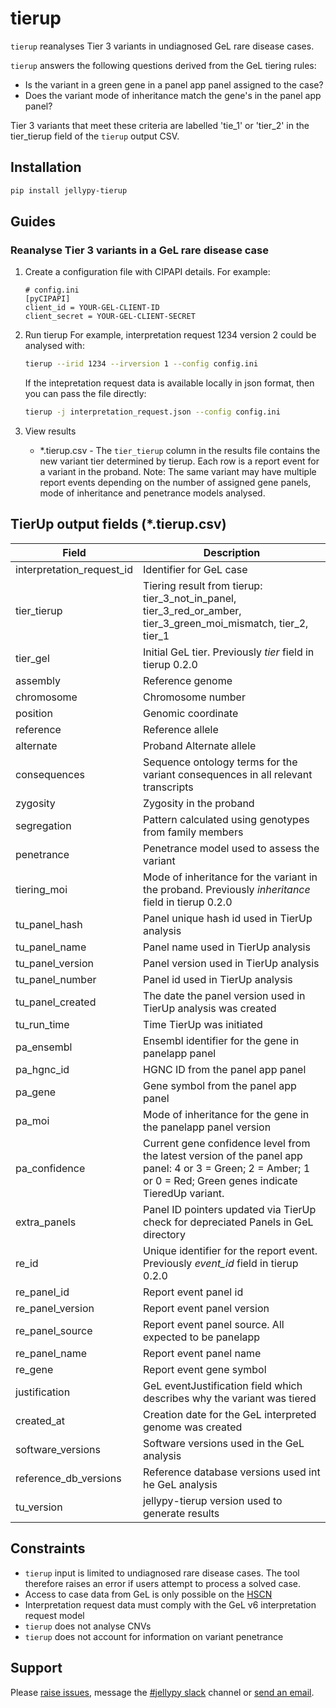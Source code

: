 # tierup

`tierup` reanalyses Tier 3 variants in undiagnosed GeL rare disease cases.

`tierup` answers the following questions derived from the GeL tiering rules:
- Is the variant in a green gene in a panel app panel assigned to the case?
- Does the variant mode of inheritance match the gene's in the panel app panel?

Tier 3 variants that meet these criteria are labelled 'tie\_1' or 'tier\_2' in the tier\_tierup field of the `tierup` output CSV.

## Installation

```bash
pip install jellypy-tierup
```

## Guides

### Reanalyse Tier 3 variants in a GeL rare disease case

1. Create a configuration file with CIPAPI details. For example:
    ```
    # config.ini
    [pyCIPAPI]
    client_id = YOUR-GEL-CLIENT-ID
    client_secret = YOUR-GEL-CLIENT-SECRET
    ```

2. Run tierup
    For example, interpretation request 1234 version 2 could be analysed with:
    ```bash
    tierup --irid 1234 --irversion 1 --config config.ini
    ```
    If the intepretation request data is available locally in json format, then you can pass the file directly:
    ```bash
    tierup -j interpretation_request.json --config config.ini
    ```

3. View results
    * \*.tierup.csv - The `tier_tierup` column in the results file contains the new variant tier determined by tierup. Each row is a report event for a variant in the proband. Note: The same variant may have multiple report events depending on the number of assigned gene panels, mode of inheritance and penetrance models analysed.

## TierUp output fields (\*.tierup.csv)

| Field | Description
|-------|------------
|interpretation_request_id| Identifier for GeL case
|tier_tierup| Tiering result from tierup: tier_3_not_in_panel, tier_3_red_or_amber, tier_3_green_moi_mismatch, tier_2, tier_1
|tier_gel| Initial GeL tier. Previously *tier* field in tierup 0.2.0
|assembly|Reference genome
|chromosome|Chromosome number
|position|Genomic coordinate
|reference|Reference allele
|alternate|Proband Alternate allele
|consequences| Sequence ontology terms for the variant consequences in all relevant transcripts
|zygosity|Zygosity in the proband
|segregation|Pattern calculated using genotypes from family members
|penetrance| Penetrance model used to assess the variant
|tiering_moi| Mode of inheritance for the variant in the proband. Previously *inheritance* field in tierup 0.2.0
|tu_panel_hash|Panel unique hash id used in TierUp analysis
|tu_panel_name|Panel name used in TierUp analysis
|tu_panel_version|Panel version used in TierUp analysis
|tu_panel_number|Panel id used in TierUp analysis
|tu_panel_created|The date the panel version used in TierUp analysis was created
|tu_run_time|Time TierUp was initiated
|pa_ensembl| Ensembl identifier for the gene in panelapp panel
|pa_hgnc_id|HGNC ID from the panel app panel
|pa_gene|Gene symbol from the panel app panel
|pa_moi| Mode of inheritance for the gene in the panelapp panel version
|pa_confidence|Current gene confidence level from the latest version of the panel app panel: 4 or 3 = Green; 2 = Amber; 1 or 0 = Red; Green genes indicate TieredUp variant.
|extra_panels|Panel ID pointers updated via TierUp check for depreciated Panels in GeL directory
|re_id|Unique identifier for the report event. Previously *event_id* field in tierup 0.2.0
|re_panel_id|Report event panel id
|re_panel_version|Report event panel version
|re_panel_source|Report event panel source. All expected to be panelapp
|re_panel_name|Report event panel name
|re_gene|Report event gene symbol
|justification| GeL eventJustification field which describes why the variant was tiered
|created_at|Creation date for the GeL interpreted genome was created
|software_versions|Software versions used in the GeL analysis
|reference_db_versions|Reference database versions used int he GeL analysis
|tu_version|jellypy-tierup version used to generate results

## Constraints

* `tierup` input is limited to undiagnosed rare disease cases. The tool therefore raises an error if users attempt to process a solved case.
* Access to case data from GeL is only possible on the [HSCN](https://digital.nhs.uk/services/health-and-social-care-network)
* Interpretation request data must comply with the GeL v6 interpretation request model
* `tierup` does not analyse CNVs
* `tierup` does not account for information on variant penetrance

## Support

Please [raise issues](https://github.com/NHS-NGS/JellyPy), message the [#jellypy slack](https://binfx.slack.com/messages) channel or [send an email](mailto:nana.mensah1@nhs.net).